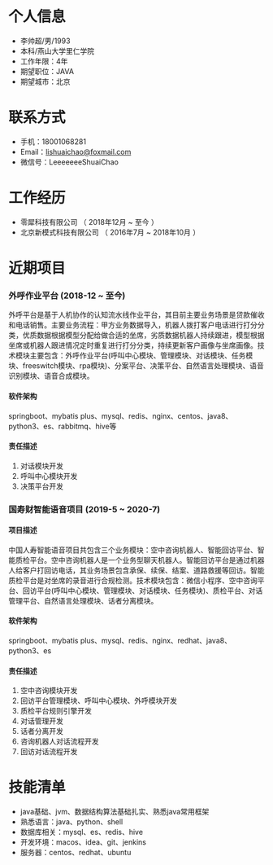 # 个人信息

- 李帅超/男/1993 
- 本科/燕山大学里仁学院 
- 工作年限：4年
- 期望职位：JAVA
- 期望城市：北京

# 联系方式

- 手机：18001068281
- Email：lishuaichao@foxmail.com
- 微信号：LeeeeeeeShuaiChao

# 工作经历

- 零犀科技有限公司 （ 2018年12月 ~ 至今 ）
- 北京新模式科技有限公司 （ 2016年7月 ~ 2018年10月 ）

# 近期项目

### 外呼作业平台 (2018-12 ~ 至今)

外呼平台是基于人机协作的认知流水线作业平台，其目前主要业务场景是贷款催收和电话销售。主要业务流程：甲方业务数据导入，机器人拨打客户电话进行打分分类，优质数据根据模型分配给做合适的坐席，劣质数据机器人持续跟进，模型根据坐席或机器人跟进情况定时重复进行打分分类，持续更新客户画像与坐席画像。技术模块主要包含：外呼作业平台(呼叫中心模块、管理模块、对话模块、任务模块、freeswitch模块、rpa模块)、分案平台、决策平台、自然语言处理模块、语音识别模块、语音合成模块。

#### 软件架构

springboot、mybatis plus、mysql、redis、nginx、centos、java8、python3、es、rabbitmq、hive等

#### 责任描述

1. 对话模块开发
2. 呼叫中心模块开发
3. 决策平台开发

### 国寿财智能语音项目 (2019-5 ~ 2020-7)

#### 项目描述

中国人寿智能语音项目共包含三个业务模块：空中咨询机器人、智能回访平台、智能质检平台。空中咨询机器人是一个业务型聊天机器人。智能回访平台是通过机器人给客户打回访电话，其业务场景包含承保、续保、结案、道路救援等回访。智能质检平台是对坐席的录音进行合规检测。技术模块包含：微信小程序、空中咨询平台、回访平台(呼叫中心模块、管理模块、对话模块、任务模块)、质检平台、对话管理平台、自然语言处理模块、话者分离模块。

#### 软件架构

springboot、mybatis plus、mysql、redis、nginx、redhat、java8、python3、es

#### 责任描述

1. 空中咨询模块开发
2. 回访平台管理模块、呼叫中心模块、外呼模块开发
3. 质检平台规则引擎开发
4. 对话管理开发
5. 话者分离开发
6. 咨询机器人对话流程开发
7. 回访对话流程开发

# 技能清单

- java基础、jvm、数据结构算法基础扎实、熟悉java常用框架
- 熟悉语言：java、python、shell
- 数据库相关：mysql、es、redis、hive
- 开发环境：macos、idea、git、jenkins
- 服务器：centos、redhat、ubuntu
